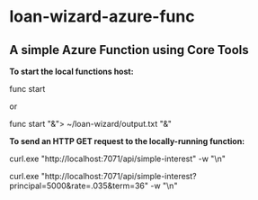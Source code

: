# loan-wizard-azure-func

## A simple Azure Function using Core Tools

**To start the local functions host:** 

func start 

or 

func start "&"> ~/loan-wizard/output.txt "&" 

**To send an HTTP GET request to the locally-running function:**

curl.exe "http://localhost:7071/api/simple-interest" -w "\n" 

curl.exe "http://localhost:7071/api/simple-interest?principal=5000&rate=.035&term=36" -w "\n"
